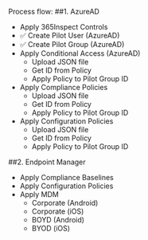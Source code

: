 Process flow:
##1. AzureAD
* Apply 365Inspect Controls
* :white_check_mark: Create Pilot User (AzureAD)
* :white_check_mark: Create Pilot Group (AzureAD)
* Apply Conditional Access (AzureAD)
  * Upload JSON file
  * Get ID from Policy
  * Apply Policy to Pilot Group ID
* Apply Compliance Policies
  * Upload JSON file
  * Get ID from Policy
  * Apply Policy to Pilot Group ID
* Apply Configuration Policies
  * Upload JSON file
  * Get ID from Policy
  * Apply Policy to Pilot Group ID

##2. Endpoint Manager
* Apply Compliance Baselines
* Apply Configuration Policies
* Apply MDM
  * Corporate (Android)
  * Corporate (iOS)
  * BOYD (Android)
  * BYOD (iOS)
